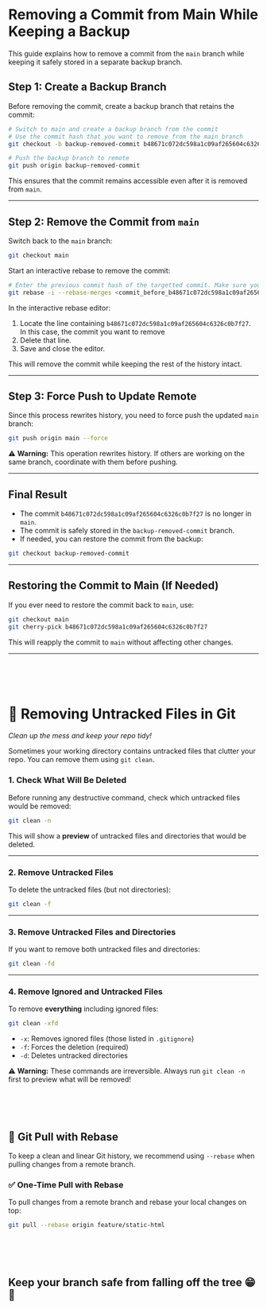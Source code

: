 # Removing a Commit from Main While Keeping a Backup

This guide explains how to remove a commit from the `main` branch while keeping it safely stored in a separate backup branch.

## **Step 1: Create a Backup Branch**
Before removing the commit, create a backup branch that retains the commit:

```sh
# Switch to main and create a backup branch from the commit
# Use the commit hash that you want to remove from the main branch
git checkout -b backup-removed-commit b48671c072dc598a1c09af265604c6326c0b7f27

# Push the backup branch to remote
git push origin backup-removed-commit
```

This ensures that the commit remains accessible even after it is removed from `main`.

---

## **Step 2: Remove the Commit from `main`**
Switch back to the `main` branch:

```sh
git checkout main
```

Start an interactive rebase to remove the commit:

```sh
# Enter the previous commit hash of the targetted commit. Make sure you only select the previous commit 
git rebase -i --rebase-merges <commit_before_b48671c072dc598a1c09af265604c6326c0b7f27>
```

In the interactive rebase editor:
1. Locate the line containing `b48671c072dc598a1c09af265604c6326c0b7f27`. In this case, the commit you want to remove
2. Delete that line.
3. Save and close the editor.

This will remove the commit while keeping the rest of the history intact.

---

## **Step 3: Force Push to Update Remote**
Since this process rewrites history, you need to force push the updated `main` branch:

```sh
git push origin main --force
```

⚠️ **Warning:** This operation rewrites history. If others are working on the same branch, coordinate with them before pushing.

---

## **Final Result**
- The commit `b48671c072dc598a1c09af265604c6326c0b7f27` is no longer in `main`.
- The commit is safely stored in the `backup-removed-commit` branch.
- If needed, you can restore the commit from the backup:

```sh
git checkout backup-removed-commit
```

---

## **Restoring the Commit to Main (If Needed)**
If you ever need to restore the commit back to `main`, use:

```sh
git checkout main
git cherry-pick b48671c072dc598a1c09af265604c6326c0b7f27
```

This will reapply the commit to `main` without affecting other changes.

---











<br><br><br>
















# 🧹 Removing Untracked Files in Git  
*Clean up the mess and keep your repo tidy!*

Sometimes your working directory contains untracked files that clutter your repo. You can remove them using `git clean`.


### **1. Check What Will Be Deleted**
Before running any destructive command, check which untracked files would be removed:

```sh
git clean -n
```

This will show a **preview** of untracked files and directories that would be deleted.

---

### **2. Remove Untracked Files**
To delete the untracked files (but not directories):

```sh
git clean -f
```

---

### **3. Remove Untracked Files and Directories**
If you want to remove both untracked files and directories:

```sh
git clean -fd
```

---

### **4. Remove Ignored and Untracked Files**
To remove **everything** including ignored files:

```sh
git clean -xfd
```

- `-x`: Removes ignored files (those listed in `.gitignore`)
- `-f`: Forces the deletion (required)
- `-d`: Deletes untracked directories

⚠️ **Warning:** These commands are irreversible. Always run `git clean -n` first to preview what will be removed!

<br><br><br>



## 🔁 Git Pull with Rebase

To keep a clean and linear Git history, we recommend using `--rebase` when pulling changes from a remote branch.

### ✅ One-Time Pull with Rebase

To pull changes from a remote branch and rebase your local changes on top:

```bash
git pull --rebase origin feature/static-html
```

<br><br><br>

## Keep your branch safe from falling off the tree 😁 🚀
